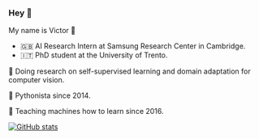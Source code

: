 ### Hey :snake:
My name is Victor 👋
- 🇬🇧 AI Research Intern at Samsung Research Center in Cambridge.
- 🇮🇹 PhD student at the University of Trento.

:notebook: Doing research on self-supervised learning and domain adaptation for computer vision.

:snake: Pythonista since 2014.

:robot: Teaching machines how to learn since 2016.

[![GitHub stats](https://github-readme-stats.vercel.app/api?username=vturrisi)](https://github.com/anuraghazra/github-readme-stats)
